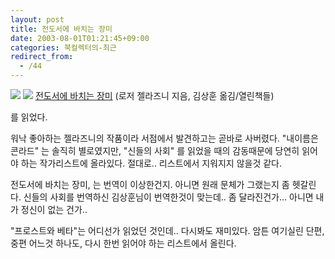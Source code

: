 ```yaml
---
layout: post
title: 전도서에 바치는 장미
date: 2003-08-01T01:21:45+09:00
categories: 북컬렉터의-최근
redirect_from:
  - /44
---
```


![ ](http://image.aladin.co.kr/product/38/95/cover/8932904464_1.gif)
![ ](http://image.aladin.co.kr/img/common/star_s10.gif")
[전도서에 바치는 장미](http://www.aladin.co.kr/shop/wproduct.aspx?ItemId=389533&ttbkey=ttbjinto1216002) (로저 젤라즈니 지음, 김상훈 옮김/열린책들)

를 읽었다.

워낙 좋아하는 젤라즈니의 작품이라 서점에서 발견하고는 곧바로 사버렸다. "내이름은 콘라드" 는 솔직히 별로였지만, "신들의 사회" 를 읽었을 때의 감동때문에 당연히 읽어야 하는 작가리스트에 올라있다. 절대로.. 리스트에서 지워지지 않을것 같다.

전도서에 바치는 장미, 는 번역이 이상한건지. 아니면 원래 문체가 그랬는지 좀 헷갈린다. 신들의 사회를 번역하신 김상훈님이 번역한것이 맞는데.. 좀 달라진건가... 아니면 내가 정신이 없는 건가..

"프로스트와 베타"는 어디선가 읽었던 것인데.. 다시봐도 재미있다. 암튼 여기실린 단편, 중편 어느것 하나도, 다시 한번 읽어야 하는 리스트에서 올린다.
